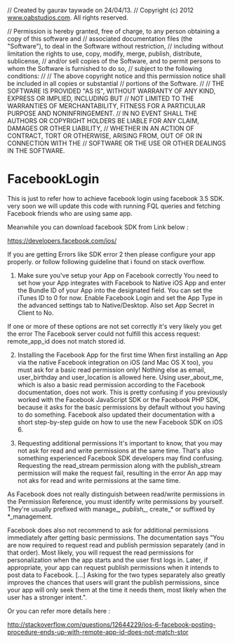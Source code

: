 
//  Created by gaurav taywade on 24/04/13.
//  Copyright (c) 2012 www.oabstudios.com. All rights reserved.

// Permission is hereby granted, free of charge, to any person obtaining a copy of this software and
// associated documentation files (the "Software"), to deal in the Software without restriction,
// including without limitation the rights to use, copy, modify, merge, publish, distribute, sublicense,
// and/or sell copies of the Software, and to permit persons to whom the Software is furnished to do so,
// subject to the following conditions:
//
// The above copyright notice and this permission notice shall be included in all copies or substantial
// portions of the Software.
//
// THE SOFTWARE IS PROVIDED "AS IS", WITHOUT WARRANTY OF ANY KIND, EXPRESS OR IMPLIED, INCLUDING BUT
// NOT LIMITED TO THE WARRANTIES OF MERCHANTABILITY, FITNESS FOR A PARTICULAR PURPOSE AND NONINFRINGEMENT.
// IN NO EVENT SHALL THE AUTHORS OR COPYRIGHT HOLDERS BE LIABLE FOR ANY CLAIM, DAMAGES OR OTHER LIABILITY,
// WHETHER IN AN ACTION OF CONTRACT, TORT OR OTHERWISE, ARISING FROM, OUT OF OR IN CONNECTION WITH THE
// SOFTWARE OR THE USE OR OTHER DEALINGS IN THE SOFTWARE.

FacebookLogin
=============


This is just to refer how to achieve facebook login using facebook 3.5 SDK. very soon we will update this code with running FQL queries and fetching Facebook friends who are using same app.

Meanwhile you can download facebook SDK from Link below :

https://developers.facebook.com/ios/


If you are getting Errors like SDK error 2 then please configure your app properly. or follow following guideline that i found on stack overflow.

1. Make sure you've setup your App on Facebook correctly
You need to set how your App integrates with Facebook to Native iOS App and enter the Bundle ID of your App into the designated field. You can set the iTunes ID to 0 for now. Enable Facebook Login and set the App Type in the advanced settings tab to Native/Desktop.
Also set App Secret in Client to No.

If one or more of these options are not set correctly it's very likely you get the error The Facebook server could not fulfill this access request: remote_app_id does not match stored id.

2. Installing the Facebook App for the first time
When first installing an App via the native Facebook integration on iOS (and Mac OS X too), you must ask for a basic read permission only! Nothing else as email, user_birthday and user_location is allowed here. Using user_about_me, which is also a basic read permission according to the Facebook documentation, does not work. This is pretty confusing if you previously worked with the Facebook JavaScript SDK or the Facebook PHP SDK, because it asks for the basic permissions by default without you having to do something. Facebook also updated their documentation with a short step-by-step guide on how to use the new Facebook SDK on iOS 6.

3. Requesting additional permissions
It's important to know, that you may not ask for read and write permissions at the same time. That's also something experienced Facebook SDK developers may find confusing. Requesting the read_stream permission along with the publish_stream permission will make the request fail, resulting in the error An app may not aks for read and write permissions at the same time.

As Facebook does not really distinguish between read/write permissions in the Permission Reference, you must identify write permissions by yourself. They're usually prefixed with manage_*, publish_*, create_* or suffixed by *_management.

Facebook does also not recommend to ask for additional permissions immediately after getting basic permissions. The documentation says "You are now required to request read and publish permission separately (and in that order). Most likely, you will request the read permissions for personalization when the app starts and the user first logs in. Later, if appropriate, your app can request publish permissions when it intends to post data to Facebook. [...] Asking for the two types separately also greatly improves the chances that users will grant the publish permissions, since your app will only seek them at the time it needs them, most likely when the user has a stronger intent.".

Or you can refer more details here :

http://stackoverflow.com/questions/12644229/ios-6-facebook-posting-procedure-ends-up-with-remote-app-id-does-not-match-stor
